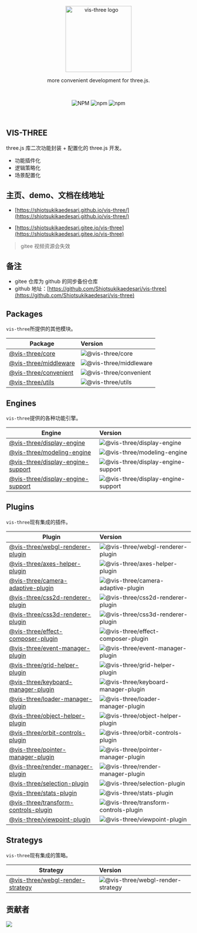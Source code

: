 <p align="center">
  <a href="https://shiotsukikaedesari.gitee.io/vis-three/" target="_blank" rel="noopener noreferrer">
    <img width="180" src="https://shiotsukikaedesari.gitee.io/vis-three/docs/favicon.ico" alt="vis-three logo">
  </a>
  <p align="center">more convenient development for three.js.</p>
</p>
<br/>
<p align="center">
   <img alt="NPM" src="https://img.shields.io/npm/l/vis-three?color=blue">
  <img alt="npm" src="https://img.shields.io/npm/v/vis-three?color=light">
  <img alt="npm" src="https://img.shields.io/npm/dt/vis-three">
  <!-- <img src="https://img.shields.io/nycrc/Shiotsukikaedesari/vis-three?color=red&label=coverage" alt="coverage"> -->
</p>
<br/>

## VIS-THREE

three.js 库二次功能封装 + 配置化的 three.js 开发。

- 功能插件化
- 逻辑策略化
- 场景配置化

## 主页、demo、文档在线地址

- [https://shiotsukikaedesari.github.io/vis-three/](https://shiotsukikaedesari.github.io/vis-three/)

- [https://shiotsukikaedesari.gitee.io/vis-three](https://shiotsukikaedesari.gitee.io/vis-three)

> gitee 视频资源会失效

## 备注

- gitee 仓库为 github 的同步备份仓库
- github 地址：[https://github.com/Shiotsukikaedesari/vis-three](https://github.com/Shiotsukikaedesari/vis-three)

## Packages

`vis-three`所提供的其他模块。

| Package                                      | Version                                                                                    |
| -------------------------------------------- | :----------------------------------------------------------------------------------------- |
| [@vis-three/core](packages/core)             | ![@vis-three/core](https://img.shields.io/npm/v/@vis-three/core.svg?label=%20)             |
| [@vis-three/middleware](packages/middleware) | ![@vis-three/middleware](https://img.shields.io/npm/v/@vis-three/middleware.svg?label=%20) |
| [@vis-three/convenient](packages/convenient) | ![@vis-three/convenient](https://img.shields.io/npm/v/@vis-three/convenient?label=%20)     |
| [@vis-three/utils](packages/utils)           | ![@vis-three/utils](https://img.shields.io/npm/v/@vis-three/utils?label=%20)               |

## Engines

`vis-three`提供的各种功能引擎。

| Engine                                                                      | Version                                                                                                            |
| --------------------------------------------------------------------------- | :----------------------------------------------------------------------------------------------------------------- |
| [@vis-three/display-engine](packages/engine/DisplayEngine/)                 | ![@vis-three/display-engine](https://img.shields.io/npm/v/@vis-three/display-engine.svg?label=%20)                 |
| [@vis-three/modeling-engine](packages/engine/ModelingEngine/)               | ![@vis-three/modeling-engine](https://img.shields.io/npm/v/@vis-three/modeling-engine.svg?label=%20)               |
| [@vis-three/display-engine-support](packages/engine/DisplayEngineSupport/)  | ![@vis-three/display-engine-support](https://img.shields.io/npm/v/@vis-three/display-engine-support.svg?label=%20) |
| [@vis-three/display-engine-support](packages/engine/DisplayEngineSupporat/) | ![@vis-three/display-engine-support](https://img.shields.io/npm/v/@vis-three/display-engine-support.svg?label=%20) |

## Plugins

`vis-three`现有集成的插件。

| Plugin                                                                            | Version                                                                                                                  |
| --------------------------------------------------------------------------------- | :----------------------------------------------------------------------------------------------------------------------- |
| [@vis-three/webgl-renderer-plugin](packages/plugins/WebGLRendererPlugin/)         | ![@vis-three/webgl-renderer-plugin](https://img.shields.io/npm/v/@vis-three/webgl-renderer-plugin.svg?label=%20)         |
| [@vis-three/axes-helper-plugin](packages/plugins/AxesHelperPlugin/)               | ![@vis-three/axes-helper-plugin](https://img.shields.io/npm/v/@vis-three/axes-helper-plugin.svg?label=%20)               |
| [@vis-three/camera-adaptive-plugin](packages/plugins/CameraAdaptivePlugin/)       | ![@vis-three/camera-adaptive-plugin](https://img.shields.io/npm/v/@vis-three/camera-adaptive-plugin.svg?label=%20)       |
| [@vis-three/css2d-renderer-plugin](packages/plugins/CSS2DRendererPlugin/)         | ![@vis-three/css2d-renderer-plugin](https://img.shields.io/npm/v/@vis-three/css2d-renderer-plugin.svg?label=%20)         |
| [@vis-three/css3d-renderer-plugin](packages/plugins/CSS3DRendererPlugin/)         | ![@vis-three/css3d-renderer-plugin](https://img.shields.io/npm/v/@vis-three/css3d-renderer-plugin.svg?label=%20)         |
| [@vis-three/effect-composer-plugin](packages/plugins/EffectComposerPlugin/)       | ![@vis-three/effect-composer-plugin](https://img.shields.io/npm/v/@vis-three/effect-composer-plugin.svg?label=%20)       |
| [@vis-three/event-manager-plugin](packages/plugins/EventManagerPlugin/)           | ![@vis-three/event-manager-plugin](https://img.shields.io/npm/v/@vis-three/event-manager-plugin.svg?label=%20)           |
| [@vis-three/grid-helper-plugin](packages/plugins/GridHelperPlugin/)               | ![@vis-three/grid-helper-plugin](https://img.shields.io/npm/v/@vis-three/grid-helper-plugin.svg?label=%20)               |
| [@vis-three/keyboard-manager-plugin](packages/plugins/KeyboardManagerPlugin/)     | ![@vis-three/keyboard-manager-plugin](https://img.shields.io/npm/v/@vis-three/keyboard-manager-plugin.svg?label=%20)     |
| [@vis-three/loader-manager-plugin](packages/plugins/LoaderManagerPlugin/)         | ![@vis-three/loader-manager-plugin](https://img.shields.io/npm/v/@vis-three/loader-manager-plugin.svg?label=%20)         |
| [@vis-three/object-helper-plugin](packages/plugins/ObjectHelperPlugin/)           | ![@vis-three/object-helper-plugin](https://img.shields.io/npm/v/@vis-three/object-helper-plugin.svg?label=%20)           |
| [@vis-three/orbit-controls-plugin](packages/plugins/OrbitControlsPlugin/)         | ![@vis-three/orbit-controls-plugin](https://img.shields.io/npm/v/@vis-three/orbit-controls-plugin.svg?label=%20)         |
| [@vis-three/pointer-manager-plugin](packages/plugins/PointerManagerPlugin/)       | ![@vis-three/pointer-manager-plugin](https://img.shields.io/npm/v/@vis-three/pointer-manager-plugin.svg?label=%20)       |
| [@vis-three/render-manager-plugin](packages/plugins/RenderManagerPlugin/)         | ![@vis-three/render-manager-plugin](https://img.shields.io/npm/v/@vis-three/render-manager-plugin.svg?label=%20)         |
| [@vis-three/selection-plugin](packages/plugins/SelectionPlugin/)                  | ![@vis-three/selection-plugin](https://img.shields.io/npm/v/@vis-three/selection-plugin.svg?label=%20)                   |
| [@vis-three/stats-plugin](packages/plugins/StatsPlugin/)                          | ![@vis-three/stats-plugin](https://img.shields.io/npm/v/@vis-three/stats-plugin.svg?label=%20)                           |
| [@vis-three/transform-controls-plugin](packages/plugins/TransformControlsPlugin/) | ![@vis-three/transform-controls-plugin](https://img.shields.io/npm/v/@vis-three/transform-controls-plugin.svg?label=%20) |
| [@vis-three/viewpoint-plugin](packages/plugins/ViewpointPlugin/)                  | ![@vis-three/viewpoint-plugin](https://img.shields.io/npm/v/@vis-three/viewpoint-plugin.svg?label=%20)                   |

## Strategys

`vis-three`现有集成的策略。

| Strategy                                                                   | Version                                                                                                          |
| -------------------------------------------------------------------------- | :--------------------------------------------------------------------------------------------------------------- |
| [@vis-three/webgl-render-strategy](packages/strategy/WebGLRenderStrategy/) | ![@vis-three/webgl-render-strategy](https://img.shields.io/npm/v/@vis-three/webgl-render-strategy.svg?label=%20) |

## 贡献者

<a href="https://github.com/Shiotsukikaedesari/vis-three/graphs/contributors">
  <img src="https://contrib.rocks/image?repo=Shiotsukikaedesari/vis-three" />
</a>
